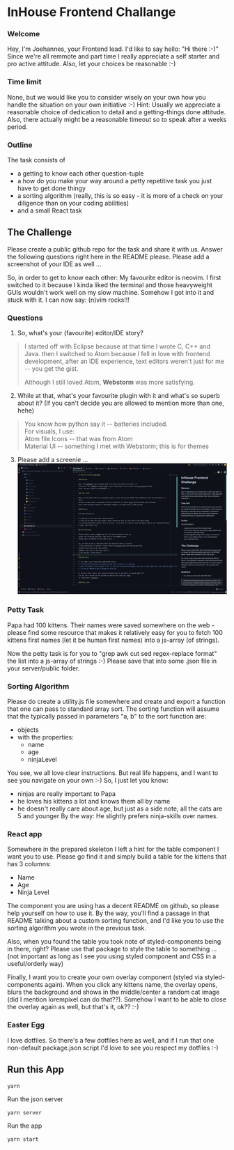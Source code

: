 # InHouse Frontend Challange

### Welcome

Hey, I'm Joehannes, your Frontend lead. I'd like to say hello: "Hi there :-)"
Since we're all remmote and part time I really appreciate a self starter and pro active attitude.
Also, let your choices be reasonable :-)

### Time limit

None, but we would like you to consider wisely on your own how you handle the situation on your own initiative :-)
Hint: 
Usually we appreciate a reasonable choice of dedication to detail and a getting-things done attitude.
Also, there actually might be a reasonable timeout so to speak after a weeks period.

### Outline

The task consists of 

* a getting to know each other question-tuple
* a how do you make your way around a petty repetitive task you just have to get done thingy
* a sorting algorithm (really, this is so easy - it is more of a check on your diligence than on your coding abilities)
* and a small React task

## The Challenge

Please create a public github repo for the task and share it with us.
Answer the following questions right here in the README please.
Please add a screenshot of your IDE as well ...

So, in order to get to know each other: My favourite editor is neovim.
I first switched to it because I kinda liked the terminal and those heavyweight GUIs
wouldn't work well on my slow machine. 
Somehow I got into it and stuck with it. 
I can now say: (n)vim rocks!!!

### Questions

1. So, what's your (favourite) editor/IDE story?
> I started off with Eclipse because at that time I wrote C, C++ and Java.
> then I switched to Atom because I fell in love with frontend development, after an IDE experience, text editors weren't just for me -- you get the gist.
>
> Although I still loved Atom, **Webstorm** was more satisfying.

2. While at that, what's your favourite plugin with it and what's so superb about it?
(If you can't decide you are allowed to mention more than one, hehe)
> You know how python say it -- batteries included.  
> For visuals, I use:  
> Atom file Icons -- that was from Atom  
> Material UI -- something I met with Webstorm; this is for themes  
> 

3. Please add a screenie ...  
![webstorm](./webstorm_image.png)
   


### Petty Task

Papa had 100 kittens. Their names were saved somewhere on the web - please find some resource that makes
it relatively easy for you to fetch 100 kittens first names (let it be human first names) into a js-array (of strings).

Now the petty task is for you to "grep awk cut sed regex-replace format" the list into a js-array of strings :-)
Please save that into some .json file in your server/public folder.

### Sorting Algorithm

Please do create a utility.js file somewhere and create and export a function that one can pass to
standard array sort.
The sorting function will assume that the typically passed in parameters "a, b" to the sort function are:
* objects
* with the properties:
  * name
  * age
  * ninjaLevel

You see, we all love clear instructions. But real life happens, and I want to see you navigate on your own :-)
So, I just let you know:
* ninjas are really important to Papa
* he loves his kittens a lot and knows them all by name
* he doesn't really care about age, but just as a side note, all the cats are 5 and younger
By the way: He slightly prefers ninja-skills over names.

### React app

Somewhere in the prepared skeleton I left a hint for the table component I want you to use.
Please go find it and simply build a table for the kittens that has 3 columns:
* Name
* Age
* Ninja Level

The component you are using has a decent README on github, so please help yourself on how to use it.
By the way, you'll find a passage in that README talking about a custom sorting function, and I'd like
you to use the sorting algorithm you wrote in the previous task.

Also, when you found the table you took note of styled-components being in there, right?
Please use that package to style the table to something ... (not important as long as I see
you using styled component and CSS in a useful/orderly way)

Finally, I want you to create your own overlay component (styled via styled-components again).
When you click any kittens name, the overlay opens, blurs the background and shows in the middle/center
a random cat image (did  I mention lorempixel can do that??).
Somehow I want to be able to close the overlay again as well, but that's it, ok?? :-)

### Easter Egg

I love dotfiles. So there's a few dotfiles here as well, and if I run that one non-default package.json script
I'd love to see you respect my dotfiles :-)


## Run this App
```shell
yarn 
```
Run the json server
```
yarn server
```
Run the app
```
yarn start
```